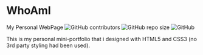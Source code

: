 # WhoAmI

My Personal WebPage
![GitHub contributors](https://img.shields.io/github/contributors/ViperTechnologies-RnD/WhoAmI)
![GitHub repo size](https://img.shields.io/github/repo-size/ViperTechnologies-RnD/WhoAmI)
![GitHub](https://img.shields.io/github/license/ViperTechnologies-RnD/WhoAmI)



This is my personal mini-portfolio that i designed with HTML5 and CSS3 (no 3rd party styling had been used).
